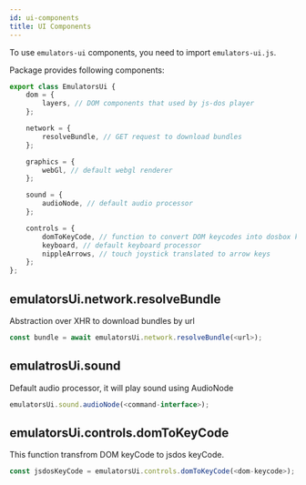 ```yaml
---
id: ui-components 
title: UI Components
---
```


To use `emulators-ui` components, you need to import `emulators-ui.js`.

Package provides following components:

```js
export class EmulatorsUi {
    dom = {
        layers, // DOM components that used by js-dos player
    };

    network = {
        resolveBundle, // GET request to download bundles
    };

    graphics = {
        webGl, // default webgl renderer
    };

    sound = {
        audioNode, // default audio processor
    };

    controls = {
        domToKeyCode, // function to convert DOM keycodes into dosbox keycodes
        keyboard, // default keyboard processor
        nippleArrows, // touch joystick translated to arrow keys
    };
};
```

## emulatorsUi.network.resolveBundle

Abstraction over XHR to download bundles by url
```js
const bundle = await emulatorsUi.network.resolveBundle(<url>);
```

## emulatrosUi.sound

Default audio processor, it will play sound using AudioNode
```js
emulatorsUi.sound.audioNode(<command-interface>);
```

## emulatorsUi.controls.domToKeyCode

This function transfrom DOM keyCode to jsdos keyCode.
```js
const jsdosKeyCode = emulatorsUi.controls.domToKeyCode(<dom-keycode>);
```
